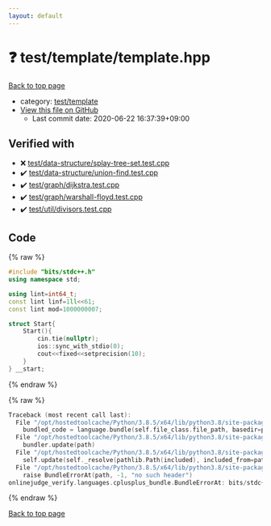 ```yaml
---
layout: default
---
```


<!-- mathjax config similar to math.stackexchange -->
<script type="text/javascript" async
  src="https://cdnjs.cloudflare.com/ajax/libs/mathjax/2.7.5/MathJax.js?config=TeX-MML-AM_CHTML">
</script>
<script type="text/x-mathjax-config">
  MathJax.Hub.Config({
    TeX: { equationNumbers: { autoNumber: "AMS" }},
    tex2jax: {
      inlineMath: [ ['$','$'] ],
      processEscapes: true
    },
    "HTML-CSS": { matchFontHeight: false },
    displayAlign: "left",
    displayIndent: "2em"
  });
</script>

<script type="text/javascript" src="https://cdnjs.cloudflare.com/ajax/libs/jquery/3.4.1/jquery.min.js"></script>
<script src="https://cdn.jsdelivr.net/npm/jquery-balloon-js@1.1.2/jquery.balloon.min.js" integrity="sha256-ZEYs9VrgAeNuPvs15E39OsyOJaIkXEEt10fzxJ20+2I=" crossorigin="anonymous"></script>
<script type="text/javascript" src="../../../assets/js/copy-button.js"></script>
<link rel="stylesheet" href="../../../assets/css/copy-button.css" />


# :question: test/template/template.hpp

<a href="../../../index.html">Back to top page</a>

* category: <a href="../../../index.html#3bd26683cf387f4976fcd993c9e66cb5">test/template</a>
* <a href="{{ site.github.repository_url }}/blob/master/test/template/template.hpp">View this file on GitHub</a>
    - Last commit date: 2020-06-22 16:37:39+09:00




## Verified with

* :x: <a href="../../../verify/test/data-structure/splay-tree-set.test.cpp.html">test/data-structure/splay-tree-set.test.cpp</a>
* :heavy_check_mark: <a href="../../../verify/test/data-structure/union-find.test.cpp.html">test/data-structure/union-find.test.cpp</a>
* :heavy_check_mark: <a href="../../../verify/test/graph/dijkstra.test.cpp.html">test/graph/dijkstra.test.cpp</a>
* :heavy_check_mark: <a href="../../../verify/test/graph/warshall-floyd.test.cpp.html">test/graph/warshall-floyd.test.cpp</a>
* :heavy_check_mark: <a href="../../../verify/test/util/divisors.test.cpp.html">test/util/divisors.test.cpp</a>


## Code

<a id="unbundled"></a>
{% raw %}
```cpp
#include "bits/stdc++.h"
using namespace std;

using lint=int64_t;
const lint linf=1ll<<61;
const lint mod=1000000007;

struct Start{
	Start(){
		cin.tie(nullptr);
		ios::sync_with_stdio(0);
		cout<<fixed<<setprecision(10);
	}
} __start;

```
{% endraw %}

<a id="bundled"></a>
{% raw %}
```cpp
Traceback (most recent call last):
  File "/opt/hostedtoolcache/Python/3.8.5/x64/lib/python3.8/site-packages/onlinejudge_verify/docs.py", line 349, in write_contents
    bundled_code = language.bundle(self.file_class.file_path, basedir=pathlib.Path.cwd())
  File "/opt/hostedtoolcache/Python/3.8.5/x64/lib/python3.8/site-packages/onlinejudge_verify/languages/cplusplus.py", line 185, in bundle
    bundler.update(path)
  File "/opt/hostedtoolcache/Python/3.8.5/x64/lib/python3.8/site-packages/onlinejudge_verify/languages/cplusplus_bundle.py", line 307, in update
    self.update(self._resolve(pathlib.Path(included), included_from=path))
  File "/opt/hostedtoolcache/Python/3.8.5/x64/lib/python3.8/site-packages/onlinejudge_verify/languages/cplusplus_bundle.py", line 187, in _resolve
    raise BundleErrorAt(path, -1, "no such header")
onlinejudge_verify.languages.cplusplus_bundle.BundleErrorAt: bits/stdc++.h: line -1: no such header

```
{% endraw %}

<a href="../../../index.html">Back to top page</a>

